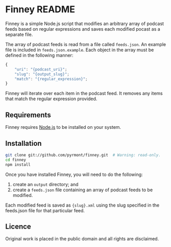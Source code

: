 # Finney README

Finney is a simple Node.js script that modifies an arbitrary array of podcast feeds based on regular expressions and saves each modified pocast as a separate file.

The array of podcast feeds is read from a file called ```feeds.json```. An example file is included in ```feeds.json.example```. Each object in the array must be defined in the following manner:

```javascript
{
    "uri": "{podcast_uri}";
    "slug": "{output_slug}";
    "match": "{regular_expression}";
}
```

Finney will iterate over each item in the podcast feed. It removes any items that match the regular expression provided.

## Requirements

Finney requires [Node.js](http://nodejs.org/) to be installed on your system.

## Installation

```bash
git clone git://github.com/pyrmont/finney.git  # Warning: read-only.
cd finney
npm install
```

Once you have installed Finney, you will need to do the following:

1. create an ```output``` directory; and
2. create a ```feeds.json``` file containing an array of podcast feeds to be modified.

Each modified feed is saved as ```{slug}.xml``` using the slug specified in the feeds.json file for that particular feed.

## Licence

Original work is placed in the public domain and all rights are disclaimed.